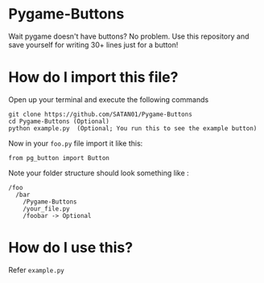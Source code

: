 # Pygame-Buttons

Wait pygame doesn't have buttons? No problem.
Use this repository and save yourself for writing 30+ lines just for a button!

# How do I import this file?
Open up your terminal and execute the following commands
```
git clone https://github.com/SATAN01/Pygame-Buttons
cd Pygame-Buttons (Optional)
python example.py  (Optional; You run this to see the example button) 
```
Now in your `foo.py` file import it like this:

```
from pg_button import Button
```

Note your folder structure should look something like :
```
/foo
  /bar
    /Pygame-Buttons
    /your_file.py
    /foobar -> Optional
```

# How do I use this?

Refer `example.py`
